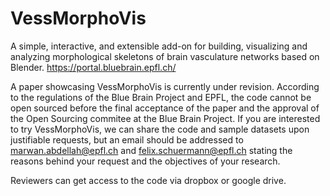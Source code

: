 # VessMorphoVis
A simple, interactive, and extensible add-on for building, visualizing and analyzing morphological skeletons of brain vasculature networks based on Blender. https://portal.bluebrain.epfl.ch/

A paper showcasing VessMorphoVis is currently under revision. According to the regulations of the Blue Brain Project and EPFL, the code cannot be open sourced before the final acceptance of the paper and the approval of the Open Sourcing commitee at the Blue Brain Project. If you are interested to try VessMorphoVis, we can share the code and sample datasets upon justifiable requests, but an email should be addressed to marwan.abdellah@epfl.ch and felix.schuermann@epfl.ch stating the reasons behind your request and the objectives of your research.

Reviewers can get access to the code via dropbox or google drive. 
